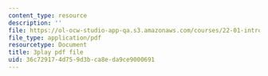 ```yaml
---
content_type: resource
description: ''
file: https://ol-ocw-studio-app-qa.s3.amazonaws.com/courses/22-01-introduction-to-nuclear-engineering-and-ionizing-radiation-fall-2016/36c729174d759d3bca8eda9ce9000691_3yqpirzxudw.pdf
file_type: application/pdf
resourcetype: Document
title: 3play pdf file
uid: 36c72917-4d75-9d3b-ca8e-da9ce9000691
---
```

